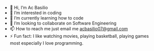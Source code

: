 - 👋 Hi, I’m Ac Basilio
- 👀 I’m interested in coding
- 🌱 I’m currently learning how to code
- 💞️ I’m looking to collaborate on Software Engineering
- 📫 How to reach me just email me acbasilio07@gmail.com
- ⚡ Fun fact: I like watching movies, playing basketball, playing games most especially I love programming.

<!---
acbas123/acbas123 is a ✨ special ✨ repository because its `README.md` (this file) appears on your GitHub profile.
You can click the Preview link to take a look at your changes.
--->

